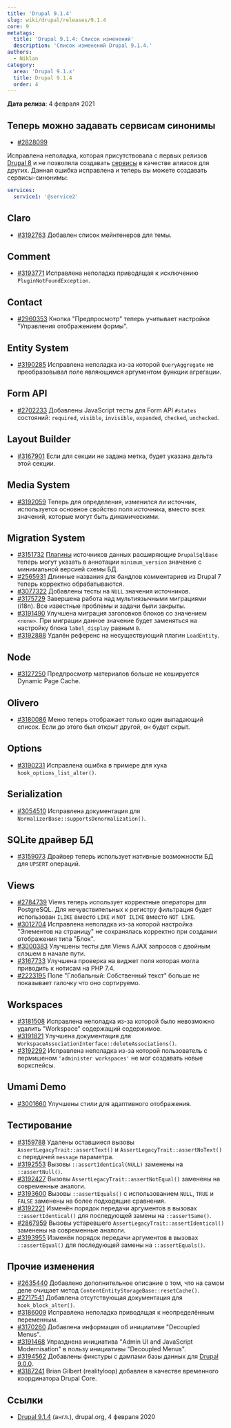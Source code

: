 ```yaml
---
title: 'Drupal 9.1.4'
slug: wiki/drupal/releases/9.1.4
core: 9
metatags:
  title: 'Drupal 9.1.4: Список изменений'
  description: 'Список изменений Drupal 9.1.4.'
authors:
  - Niklan
category:
  area: 'Drupal 9.1.x'
  title: Drupal 9.1.4
  order: 4
---
```


**Дата релиза**: 4 февраля 2021

## Теперь можно задавать сервисам синонимы

- [#2828099](https://www.drupal.org/project/drupal/issues/2828099)

Исправлена неполадка, которая присутствовала с первых релизов [Drupal 8](../../../../8/index.md) и не позволяла создавать [сервисы](../../../../9/services/index.md) в качестве алиасов для других. Данная ошибка исправлена и теперь вы можете создавать сервисы-синонимы:

```yaml
services:
  service1: '@service2'
```

## Claro

- [#3192763](https://www.drupal.org/project/drupal/issues/3192763) Добавлен список мейнтенеров для темы.

## Comment

- [#3193771](https://www.drupal.org/project/drupal/issues/3193771) Исправлена неполадка приводящая к исключению `PluginNotFoundException`.

## Contact

- [#2960353](https://www.drupal.org/project/drupal/issues/2960353) Кнопка "Предпросмотр" теперь учитывает настройки "Управления отображением формы".

## Entity System

- [#3190285](https://www.drupal.org/project/drupal/issues/3190285) Исправлена неполадка из-за которой `QueryAggregate` не преобразовывал поле являющимся аргументом функции агрегации.

## Form API

- [#2702233](https://www.drupal.org/project/drupal/issues/2702233) Добавлены JavaScript тесты для Form API `#states` состояний: `required`, `visible`, `invisible`, `expanded`, `checked`, `unchecked`.

## Layout Builder

- [#3167901](https://www.drupal.org/project/drupal/issues/3167901) Если для секции не задана метка, будет указана дельта этой секции.

## Media System

- [#3192059](https://www.drupal.org/project/drupal/issues/3192059) Теперь для определения, изменился ли источник, используется основное свойство поля источника, вместо всех значений, которые могут быть динамическими.

## Migration System

- [#3151732](https://www.drupal.org/project/drupal/issues/3151732) [Плагины](../../../../9/plugins/index.md) источников данных расширяющие `DrupalSqlBase` теперь могут указать в аннотации `minimum_version` значение с минимальной версией схемы БД.
- [#2565931](https://www.drupal.org/project/drupal/issues/2565931) Длинные названия для бандлов комментариев из Drupal 7 теперь корректно обрабатываются.
- [#3077322](https://www.drupal.org/project/drupal/issues/3077322) Добавлены тесты на `NULL` значения источников.
- [#3175729](https://www.drupal.org/project/drupal/issues/3175729) Завершена работа над мультиязычными миграциями (i18n). Все известные проблемы и задачи были закрыты.
- [#3191490](https://www.drupal.org/project/drupal/issues/3191490) Улучшена миграция заголовков блоков со значением `<none>`. При миграции данное значение будет заменяться на настройку блока `label_display` равным `0`.
- [#3192888](https://www.drupal.org/project/drupal/issues/3192888) Удалён референс на несуществующий плагин `LoadEntity`.

## Node

- [#3127250](https://www.drupal.org/project/drupal/issues/3127250) Предпросмотр материалов больше не кешируется Dynamic Page Cache.

## Olivero

- [#3180086](https://www.drupal.org/project/drupal/issues/3180086) Меню теперь отображает только один выпадающий список. Если до этого был открыт другой, он будет скрыт.

## Options

- [#3190231](https://www.drupal.org/project/drupal/issues/3190231) Исправлена ошибка в примере для хука `hook_options_list_alter()`.

## Serialization

- [#3054510](https://www.drupal.org/project/drupal/issues/3054510) Исправлена документация для `NormalizerBase::supportsDenormalization()`.

## SQLite драйвер БД

- [#3159073](https://www.drupal.org/project/drupal/issues/3159073) Драйвер теперь использует нативные возможности БД для `UPSERT` операций.

## Views

- [#2784739](https://www.drupal.org/project/drupal/issues/2784739) Views теперь использует корректные операторы для PostgreSQL. Для нечувствительных к регистру фильтрация будет использован `ILIKE` вместо `LIKE` и `NOT ILIKE` вместо `NOT LIKE`.
- [#3012704](https://www.drupal.org/project/drupal/issues/3012704) Исправлена неполадка из-за которой настройка "Элементов на страницу" не сохранялась корректно при создании отображения типа "Блок".
- [#3000383](https://www.drupal.org/project/drupal/issues/3000383) Улучшены тесты для Views AJAX запросов с двойным слэшем в начале пути.
- [#3167733](https://www.drupal.org/project/drupal/issues/3167733) Улучшена проверка на виджет поля которая могла приводить к нотисам на PHP 7.4.
- [#2223195](https://www.drupal.org/project/drupal/issues/2223195) Поле "Глобальный: Собственный текст" больше не показывает галочку что оно сортируемо.

## Workspaces

- [#3181508](https://www.drupal.org/project/drupal/issues/3181508) Исправлена неполадка из-за которой было невозможно удалить "Workspace" содержащий содержимое.
- [#3191821](https://www.drupal.org/project/drupal/issues/3191821) Улучшена документация для `WorkspaceAssociationInterface::deleteAssociations()`.
- [#3192292](https://www.drupal.org/project/drupal/issues/3192292) Исправлена неполадка из-за которой пользователь с пермишеном `'administer workspaces'` не мог создавать новые воркспейсы.

## Umami Demo

- [#3001660](https://www.drupal.org/project/drupal/issues/3001660) Улучшены стили для адаптивного отображения.

## Тестирование

- [#3159788](https://www.drupal.org/project/drupal/issues/3159788) Удалены оставшиеся вызовы `AssertLegacyTrait::assertText()` и `AssertLegacyTrait::assertNoText()` с передачей `message` параметра.
- [#3192553](https://www.drupal.org/project/drupal/issues/3192553) Вызовы `::assertIdentical(NULL)` заменены на `::assertNull()`.
- [#3192427](https://www.drupal.org/project/drupal/issues/3192427) Вызовы `AssertLegacyTrait::assertNotEqual()` заменены на современные аналоги.
- [#3193600](https://www.drupal.org/project/drupal/issues/3193600) Вызовы `::assertEquals()` с использованием `NULL`, `TRUE` и `FALSE` заменены на более подходящие сравнения.
- [#3192221](https://www.drupal.org/project/drupal/issues/3192221) Изменён порядок передачи аргументов в вызовах `::assertIdentical()` для последующей замены на `::assertSame()`.
- [#2867959](https://www.drupal.org/project/drupal/issues/2867959) Вызовы устаревшего `AssertLegacyTrait::assertIdentical()` заменены на современные аналоги.
- [#3193955](https://www.drupal.org/project/drupal/issues/3193955) Изменён порядок передачи аргументов в вызовах `::assertEqual()` для последующей замены на `::assertEquals()`.

## Прочие изменения

- [#2635440](https://www.drupal.org/project/drupal/issues/2635440) Добавлено дополнительное описание о том, что на самом деле очищает метод `ContentEntityStorageBase::resetCache()`.
- [#2717541](https://www.drupal.org/project/drupal/issues/2717541) Добавлена отсутствующая документация для `hook_block_alter()`.
- [#3186009](https://www.drupal.org/project/drupal/issues/3186009) Исправлена неполадка приводящая к неопределённым переменным.
- [#3170260](https://www.drupal.org/project/ideas/issues/3170260) Добавлена информация об инициативе "Decoupled Menus".
- [#3191468](https://www.drupal.org/project/drupal/issues/3191468) Упразднена инициатива "Admin UI and JavaScript Modernisation" в пользу инициативы "Decoupled Menus".
- [#3194562](https://www.drupal.org/project/drupal/issues/3194562) Добавлены фикстуры с дампами базы данных для [Drupal 9.0.0](../../9.0.x/9.0.0/index.md).
- [#3187241](https://www.drupal.org/project/drupal/issues/3187241) Brian Gilbert (realityloop) добавлен в качестве временного координатора Drupal Core.

## Ссылки

- [Drupal 9.1.4](https://www.drupal.org/project/drupal/releases/9.1.4) (англ.), drupal.org, 4 февраля 2020